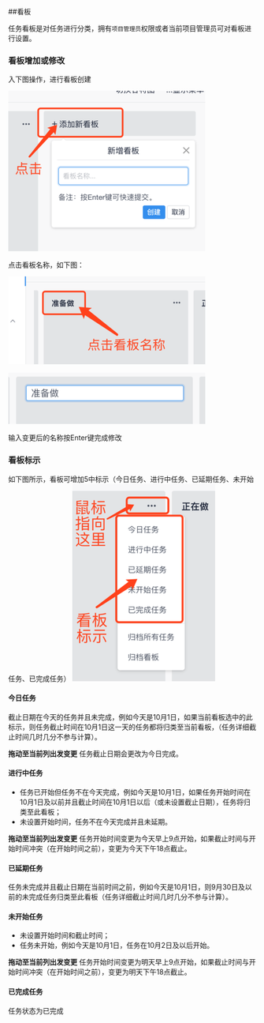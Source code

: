 ##看板

任务看板是对任务进行分类，拥有`项目管理员`权限或者当前项目管理员可对看板进行设置。

### 看板增加或修改
入下图操作，进行看板创建

![](/assets/o_1cq0pqja2voc1q8u1og31g3k1heb22.png)

点击看板名称，如下图：

![](/assets/o_1cq0pu645ljd19s91o7cvv8hl27.png)

![](/assets/o_1cq0q0nldbk7at108gutta6s2c.png)

输入变更后的名称按Enter键完成修改

### 看板标示
如下图所示，看板可增加5中标示（今日任务、进行中任务、已延期任务、未开始任务、已完成任务）
![](/assets/o_1cq0q6skq168714ja17bfi8cna82h.png)

#### 今日任务
截止日期在今天的任务并且未完成，例如今天是10月1日，如果当前看板选中的此标示，则任务截止时间在10月1日这一天的任务都将归类至当前看板，（任务详细截止时间几时几分不参与计算）。

**拖动至当前列出发变更**
任务截止日期会更改为今日完成。

#### 进行中任务
- 任务已开始但任务不在今天完成，例如今天是10月1日，如果任务开始时间在10月1日及以前并且截止时间在10月1日以后（或未设置截止日期），任务将归类至此看板；
- 未设置开始时间，任务不在今天完成并且未延期。

**拖动至当前列出发变更**
任务开始时间变更为今天早上9点开始，如果截止时间与开始时间冲突（在开始时间之前），变更为今天下午18点截止。

#### 已延期任务
任务未完成并且截止日期在当前时间之前，例如今天是10月1日，则9月30日及以前的未完成任务归类至此看板（任务详细截止时间几时几分不参与计算）。

#### 未开始任务
- 未设置开始时间和截止时间；
- 任务未开始，例如今天是10月1日，任务在10月2日及以后开始。

**拖动至当前列出发变更**
任务开始时间变更为明天早上9点开始，如果截止时间与开始时间冲突（在开始时间之前），变更为明天下午18点截止。

#### 已完成任务
任务状态为已完成